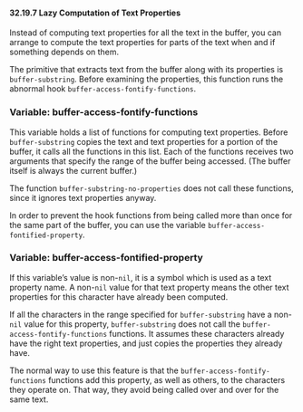 

#### 32.19.7 Lazy Computation of Text Properties

Instead of computing text properties for all the text in the buffer, you can arrange to compute the text properties for parts of the text when and if something depends on them.

The primitive that extracts text from the buffer along with its properties is `buffer-substring`. Before examining the properties, this function runs the abnormal hook `buffer-access-fontify-functions`.

### Variable: **buffer-access-fontify-functions**

This variable holds a list of functions for computing text properties. Before `buffer-substring` copies the text and text properties for a portion of the buffer, it calls all the functions in this list. Each of the functions receives two arguments that specify the range of the buffer being accessed. (The buffer itself is always the current buffer.)

The function `buffer-substring-no-properties` does not call these functions, since it ignores text properties anyway.

In order to prevent the hook functions from being called more than once for the same part of the buffer, you can use the variable `buffer-access-fontified-property`.

### Variable: **buffer-access-fontified-property**

If this variable’s value is non-`nil`, it is a symbol which is used as a text property name. A non-`nil` value for that text property means the other text properties for this character have already been computed.

If all the characters in the range specified for `buffer-substring` have a non-`nil` value for this property, `buffer-substring` does not call the `buffer-access-fontify-functions` functions. It assumes these characters already have the right text properties, and just copies the properties they already have.

The normal way to use this feature is that the `buffer-access-fontify-functions` functions add this property, as well as others, to the characters they operate on. That way, they avoid being called over and over for the same text.
